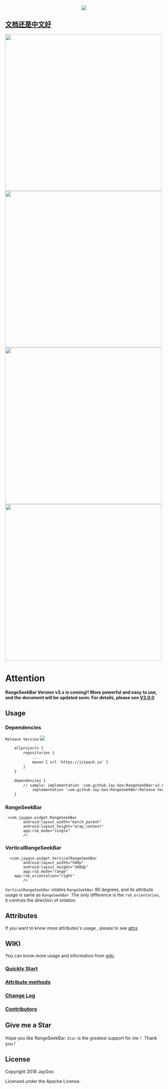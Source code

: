 <div style="text-align: center;">
<img src="https://github.com/Jay-Goo/RangeSeekBar/blob/master/Gif/logo.png" style="margin: 0 auto;" />
</div>

## [文档还是中文好](https://github.com/Jay-Goo/RangeSeekBar/blob/master/README_ZH.md)
<div>
<img src="https://github.com/Jay-Goo/RangeSeekBar/blob/master/Gif/screen1.gif" height="500px" ><img src="https://github.com/Jay-Goo/RangeSeekBar/blob/master/Gif/screen2.gif" height="500px">
<img src="https://github.com/Jay-Goo/RangeSeekBar/blob/master/Gif/screen3.gif" height="500px" ><img src="https://github.com/Jay-Goo/RangeSeekBar/blob/master/Gif/screen4.gif" height="500px">
</div>

# Attention

**RangeSeekBar Version v3.x is coming!! More powerful and easy to use, and the document will be updated soon. For details, please see [V3.0.0](https://github.com/Jay-Goo/RangeSeekBar/wiki/ChangeLog)**


## Usage

### Dependencies
`Release Version` [![](https://jitpack.io/v/Jay-Goo/RangeSeekBar.svg)](https://jitpack.io/#Jay-Goo/RangeSeekBar)

```xml
    allprojects {
		repositories {
			...
			maven { url 'https://jitpack.io' }
		}
	}

	dependencies {
		// sample: implementation 'com.github.Jay-Goo:RangeSeekBar:v2.0.4'
	        implementation 'com.github.Jay-Goo:RangeSeekBar:Release Version'
	}

```


### RangeSeekBar
```
 <com.jaygoo.widget.RangeSeekBar
        android:layout_width="match_parent"
        android:layout_height="wrap_content"
        app:rsb_mode="single"
        />
```

### VerticalRangeSeekBar
```
  <com.jaygoo.widget.VerticalRangeSeekBar
        android:layout_width="50dp"
        android:layout_height="300dp"
        app:rsb_mode="range"
	app:rsb_orientation="right"
        />
```
`VerticalRangeSeekBar` rotates `RangeSeekBar` 90 degrees, and its attribute usage is same as `RangeSeekBar` .The only difference is  the 
`rsb_orientation`, it controls the direction of rotation.

##  Attributes
 If you want to know more attributes's usage , please to see [attrs](https://github.com/Jay-Goo/RangeSeekBar/blob/master/RangeSeekBar/src/main/res/values/attrs.xml)

## WIKI
You can know more usage and information from [wiki](https://github.com/Jay-Goo/RangeSeekBar/wiki).
### [Quickly Start](https://github.com/Jay-Goo/RangeSeekBar/wiki/FAQ)
### [Attribute methods](https://github.com/Jay-Goo/RangeSeekBar/wiki/Attribute-methods)
### [Change Log](https://github.com/Jay-Goo/RangeSeekBar/wiki/ChangeLog)
### [Contributors](https://github.com/Jay-Goo/RangeSeekBar/wiki/Contributors)

## Give me a Star
Hope you like RangeSeekBar. `Star` is the greatest support for me！ Thank you !

## License

Copyright 2018 JayGoo

Licensed under the Apache License.

